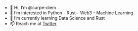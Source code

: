 - 👋 Hi, I’m @carpe-diem
- 👀 I’m interested in Python - Rust - Web3 - Machine Learning
- 🌱 I’m currently learning Data Science and Rust
- 📫 Reach me at [Twitter](https://twitter.com/carpedev)
